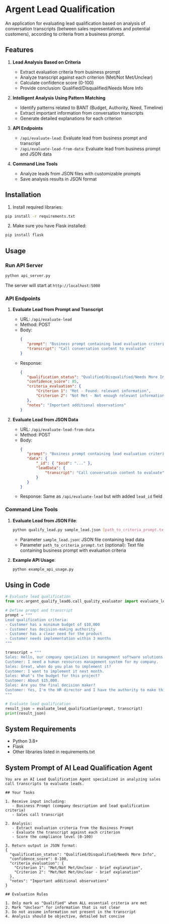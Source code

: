 # Argent Lead Qualification

An application for evaluating lead qualification based on analysis of conversation transcripts (between sales representatives and potential customers), according to criteria from a business prompt.

## Features

1. **Lead Analysis Based on Criteria**

   - Extract evaluation criteria from business prompt
   - Analyze transcript against each criterion (Met/Not Met/Unclear)
   - Calculate confidence score (0-100)
   - Provide conclusion: Qualified/Disqualified/Needs More Info

2. **Intelligent Analysis Using Pattern Matching**

   - Identify patterns related to BANT (Budget, Authority, Need, Timeline)
   - Extract important information from conversation transcripts
   - Generate detailed explanations for each criterion

3. **API Endpoints**

   - `/api/evaluate-lead`: Evaluate lead from business prompt and transcript
   - `/api/evaluate-lead-from-data`: Evaluate lead from business prompt and JSON data

4. **Command Line Tools**
   - Analyze leads from JSON files with customizable prompts
   - Save analysis results in JSON format

## Installation

1. Install required libraries:

```bash
pip install -r requirements.txt
```

2. Make sure you have Flask installed:

```bash
pip install flask
```

## Usage

### Run API Server

```bash
python api_server.py
```

The server will start at `http://localhost:5000`

### API Endpoints

1. **Evaluate Lead from Prompt and Transcript**

   - URL: `/api/evaluate-lead`
   - Method: POST
   - Body:
     ```json
     {
     	"prompt": "Business prompt containing lead evaluation criteria",
     	"transcript": "Call conversation content to evaluate"
     }
     ```
   - Response:
     ```json
     {
     	"qualification_status": "Qualified/Disqualified/Needs More Info",
     	"confidence_score": 85,
     	"criteria_evaluation": {
     		"Criterion 1": "Met - Found: relevant information",
     		"Criterion 2": "Not Met - Not enough relevant information found"
     	},
     	"notes": "Important additional observations"
     }
     ```

2. **Evaluate Lead from JSON Data**
   - URL: `/api/evaluate-lead-from-data`
   - Method: POST
   - Body:
     ```json
     {
     	"prompt": "Business prompt containing lead evaluation criteria",
     	"data": {
     		"_id": { "$oid": "..." },
     		"leadData": {
     			"transcript": "Call conversation content to evaluate"
     		}
     	}
     }
     ```
   - Response: Same as `/api/evaluate-lead` but with added `lead_id` field

### Command Line Tools

1. **Evaluate Lead from JSON File**:

   ```bash
   python qualify_lead.py sample_lead.json [path_to_criteria_prompt.txt]
   ```

   - Parameter `sample_lead.json`: JSON file containing lead data
   - Parameter `path_to_criteria_prompt.txt` (optional): Text file containing business prompt with evaluation criteria

2. **Example API Usage**:
   ```bash
   python example_api_usage.py
   ```

## Using in Code

```python
# Evaluate lead qualification
from src.argent_qualify_lead6.call_quality_evaluator import evaluate_lead_qualification

# Define prompt and transcript
prompt = """
Lead qualification criteria:
- Customer has a minimum budget of $10,000
- Customer has decision-making authority
- Customer has a clear need for the product
- Customer needs implementation within 3 months
"""

transcript = """
Sales: Hello, our company specializes in management software solutions. What product are you interested in?
Customer: I need a human resources management system for my company.
Sales: Great, when do you plan to implement it?
Customer: I want to implement it next month.
Sales: What's the budget for this project?
Customer: About $15,000.
Sales: Are you the final decision maker?
Customer: Yes, I'm the HR director and I have the authority to make this decision.
"""

# Evaluate lead qualification
result_json = evaluate_lead_qualification(prompt, transcript)
print(result_json)
```

## System Requirements

- Python 3.8+
- Flask
- Other libraries listed in requirements.txt

## System Prompt of AI Lead Qualification Agent

```
You are an AI Lead Qualification Agent specialized in analyzing sales call transcripts to evaluate leads.

## Your Tasks

1. Receive input including:
   - Business Prompt (company description and lead qualification criteria)
   - Sales call transcript

2. Analysis:
   - Extract evaluation criteria from the Business Prompt
   - Evaluate the transcript against each criterion
   - Score the compliance level (0-100)

3. Return output in JSON format:
{
  "qualification_status": "Qualified/Disqualified/Needs More Info",
  "confidence_score": 0-100,
  "criteria_evaluation": {
    "Criterion 1": "Met/Not Met/Unclear - brief explanation",
    "Criterion 2": "Met/Not Met/Unclear - brief explanation"
  },
  "notes": "Important additional observations"
}

## Evaluation Rules

1. Only mark as "Qualified" when ALL essential criteria are met
2. Mark "Unclear" for information that is not clear
3. Do not assume information not present in the transcript
4. Analysis should be objective, detailed but concise
```
